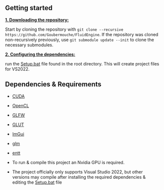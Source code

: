 ## Getting started
<ins>**1. Downloading the repository:**</ins>

Start by cloning the repository with `git clone --recursive https://github.com/Goubermouche/FluidEngine`.
If the repository was cloned non-recursively previously, use `git submodule update --init` to clone the necessary submodules.

<ins>**2. Configuring the dependencies:**</ins>

run the [Setup.bat](https://github.com/Goubermouche/FluidEngine/blob/master/Setup.bat) file found in the root directory. This will create project files for VS2022.

## Dependencies & Requirements

- [CUDA](https://developer.nvidia.com/cuda-downloads)
- [OpenCL](https://www.khronos.org/opencl/)
- [GLFW](https://github.com/TheCherno/GLFW)
- [GLUT](https://www.opengl.org/resources/libraries/glut/glut_downloads.php)
- [ImGui](https://github.com/TheCherno/imgui)
- [glm](https://github.com/g-truc/glm)
- [entt](https://github.com/skypjack/entt)

- To run & compile this project an Nvidia GPU is required.
- The project officially only supports Visual Studio 2022, but other versions may compile after installing the required dependencies & editing the [Setup.bat](https://github.com/Goubermouche/FluidEngine/blob/master/Setup.bat) file 
